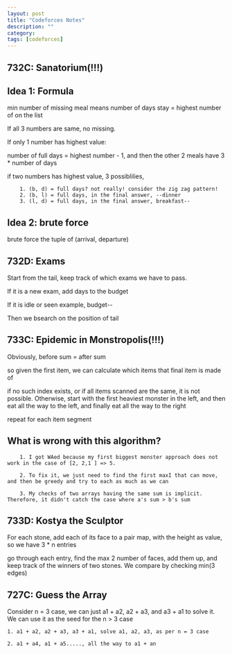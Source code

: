 ```yaml
---
layout: post
title: "Codeforces Notes" 
description: ""
category: 
tags: [codeforces]
---
```


732C: Sanatorium(!!!)
---------

Idea 1: Formula
----------
min number of missing meal means number of days stay = highest number of on the list

If all 3 numbers are same, no missing.

If only 1 number has highest value:

number of full days = highest number - 1, and then the other 2 meals have 3 * number of days

if two numbers has highest value, 3 possiblilies, 

```
	1. (b, d) = full days? not really! consider the zig zag pattern!
	2. (b, l) = full days, in the final answer, --dinner
	3. (l, d) = full days, in the final answer, breakfast--

```

Idea 2: brute force
----------
brute force the tuple of (arrival, departure)



732D: Exams
---------
Start from the tail, keep track of which exams we have to pass. 

If it is a new exam, add days to the budget

If it is idle or seen example, budget-- 

Then we bsearch on the position of tail



733C: Epidemic in Monstropolis(!!!)
----------
Obviously, before sum = after sum

so given the first item, we can calculate which items that final item is made of

if no such index exists, or if all items scanned are the same, it is not possible.
Otherwise, start with the first heaviest monster in the left, and then eat all the way to the left, and finally eat all the way to the right

repeat for each item segment


What is wrong with this algorithm?
-----------
```
	1. I got WAed because my first biggest monster approach does not work in the case of [2, 2,1 ] => 5.

	2. To fix it, we just need to find the first maxI that can move, and then be greedy and try to each as much as we can
	
	3. My checks of two arrays having the same sum is implicit. Therefore, it didn't catch the case where a's sum > b's sum

```



733D:  Kostya the Sculptor
-----------
For each stone, add each of its face to a pair map, with the height as value, so we have 3 * n entries

go through each entry, find the max 2 number of faces, add them up, and keep track of the winners of two stones. We compare by checking min(3 edges)


727C: Guess the Array 
----------
Consider n = 3 case, we can just a1 + a2, a2 + a3, and a3 + a1 to solve it. We can use it as the seed for the n > 3 case

```
1. a1 + a2, a2 + a3, a3 + a1, solve a1, a2, a3, as per n = 3 case

2. a1 + a4, a1 + a5....., all the way to a1 + an

```
